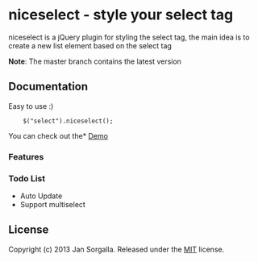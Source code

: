 niceselect - style your select tag
========================================

niceselect is a jQuery plugin for styling the select tag, the main idea is to create a new list 
element based on the select tag

**Note**: The master branch contains the latest version

Documentation
-------------

Easy to use :)

        $("select").niceselect();
        
You can check out the* [Demo](http://google.com) 


### Features

 

### Todo List

   - Auto Update 
   - Support multiselect

License
-------

Copyright (c) 2013 Jan Sorgalla.
Released under the [MIT](LICENSE?raw=1) license.
